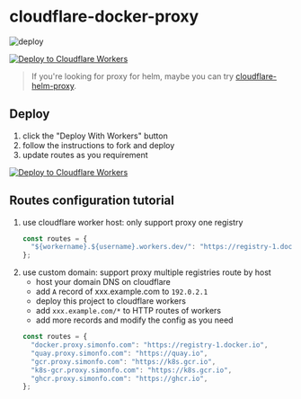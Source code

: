 # cloudflare-docker-proxy

![deploy](https://github.com/SimonFuu/cloudflare-docker-proxy/actions/workflows/deploy.yaml/badge.svg)

[![Deploy to Cloudflare Workers](https://deploy.workers.cloudflare.com/button)](https://deploy.workers.cloudflare.com/?url=https://github.com/SimonFuu/cloudflare-docker-proxy)

> If you're looking for proxy for helm, maybe you can try [cloudflare-helm-proxy](https://github.com/SimonFuu/cloudflare-docker-proxy).

## Deploy

1. click the "Deploy With Workers" button
2. follow the instructions to fork and deploy
3. update routes as you requirement

[![Deploy to Cloudflare Workers](https://deploy.workers.cloudflare.com/button)](https://deploy.workers.cloudflare.com/?url=https://github.com/SimonFuu/cloudflare-docker-proxyy)

## Routes configuration tutorial

1. use cloudflare worker host: only support proxy one registry
   ```javascript
   const routes = {
     "${workername}.${username}.workers.dev/": "https://registry-1.docker.io",
   };
   ```
2. use custom domain: support proxy multiple registries route by host
   - host your domain DNS on cloudflare
   - add `A` record of xxx.example.com to `192.0.2.1`
   - deploy this project to cloudflare workers
   - add `xxx.example.com/*` to HTTP routes of workers
   - add more records and modify the config as you need
   ```javascript
   const routes = {
     "docker.proxy.simonfo.com": "https://registry-1.docker.io",
     "quay.proxy.simonfo.com": "https://quay.io",
     "gcr.proxy.simonfo.com": "https://k8s.gcr.io",
     "k8s-gcr.proxy.simonfo.com": "https://k8s.gcr.io",
     "ghcr.proxy.simonfo.com": "https://ghcr.io",
   };
   ```

